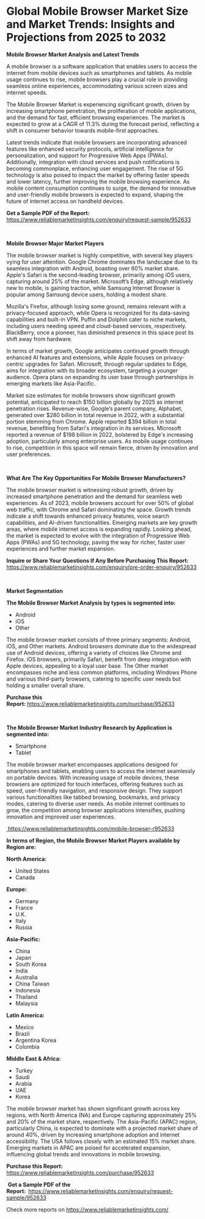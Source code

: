 <p><h1>Global Mobile Browser Market Size and Market Trends: Insights and Projections from 2025 to 2032</h1></p><p><strong>Mobile Browser Market Analysis and Latest Trends</strong></p>
<p><p>A mobile browser is a software application that enables users to access the internet from mobile devices such as smartphones and tablets. As mobile usage continues to rise, mobile browsers play a crucial role in providing seamless online experiences, accommodating various screen sizes and internet speeds. </p><p>The Mobile Browser Market is experiencing significant growth, driven by increasing smartphone penetration, the proliferation of mobile applications, and the demand for fast, efficient browsing experiences. The market is expected to grow at a CAGR of 11.3% during the forecast period, reflecting a shift in consumer behavior towards mobile-first approaches. </p><p>Latest trends indicate that mobile browsers are incorporating advanced features like enhanced security protocols, artificial intelligence for personalization, and support for Progressive Web Apps (PWAs). Additionally, integration with cloud services and push notifications is becoming commonplace, enhancing user engagement. The rise of 5G technology is also poised to impact the market by offering faster speeds and lower latency, further improving the mobile browsing experience. As mobile content consumption continues to surge, the demand for innovative and user-friendly mobile browsers is expected to expand, shaping the future of internet access on handheld devices.</p></p>
<p><strong>Get a Sample PDF of the Report:&nbsp;</strong> <a href="https://www.reliablemarketinsights.com/enquiry/request-sample/952633?utm_campaign=3138&utm_medium=2&utm_source=Github&utm_content=ia&utm_term=06032025&utm_id=mobile-browser">https://www.reliablemarketinsights.com/enquiry/request-sample/952633</a></p>
<p>&nbsp;</p>
<p><strong>Mobile Browser Major Market Players</strong></p>
<p><p>The mobile browser market is highly competitive, with several key players vying for user attention. Google Chrome dominates the landscape due to its seamless integration with Android, boasting over 60% market share. Apple's Safari is the second-leading browser, primarily among iOS users, capturing around 25% of the market. Microsoft’s Edge, although relatively new to mobile, is gaining traction, while Samsung Internet Browser is popular among Samsung device users, holding a modest share.</p><p>Mozilla's Firefox, although losing some ground, remains relevant with a privacy-focused approach, while Opera is recognized for its data-saving capabilities and built-in VPN. Puffin and Dolphin cater to niche markets, including users needing speed and cloud-based services, respectively. BlackBerry, once a pioneer, has diminished presence in this space post its shift away from hardware.</p><p>In terms of market growth, Google anticipates continued growth through enhanced AI features and extensions, while Apple focuses on privacy-centric upgrades for Safari. Microsoft, through regular updates to Edge, aims for integration with its broader ecosystem, targeting a younger audience. Opera plans on expanding its user base through partnerships in emerging markets like Asia-Pacific.</p><p>Market size estimates for mobile browsers show significant growth potential, anticipated to reach $150 billion globally by 2025 as internet penetration rises. Revenue-wise, Google’s parent company, Alphabet, generated over $280 billion in total revenue in 2022, with a substantial portion stemming from Chrome. Apple reported $394 billion in total revenue, benefiting from Safari's integration in its services. Microsoft reported a revenue of $198 billion in 2022, bolstered by Edge's increasing adoption, particularly among enterprise users. As mobile usage continues to rise, competition in this space will remain fierce, driven by innovation and user preferences.</p></p>
<p>&nbsp;</p>
<p><strong>What Are The Key Opportunities For Mobile Browser Manufacturers?</strong></p>
<p><p>The mobile browser market is witnessing robust growth, driven by increased smartphone penetration and the demand for seamless web experiences. As of 2023, mobile browsers account for over 50% of global web traffic, with Chrome and Safari dominating the space. Growth trends indicate a shift towards enhanced privacy features, voice search capabilities, and AI-driven functionalities. Emerging markets are key growth areas, where mobile internet access is expanding rapidly. Looking ahead, the market is expected to evolve with the integration of Progressive Web Apps (PWAs) and 5G technology, paving the way for richer, faster user experiences and further market expansion.</p></p>
<p><strong>Inquire or Share Your Questions If Any Before Purchasing This Report:</strong> <a href="https://www.reliablemarketinsights.com/enquiry/pre-order-enquiry/952633?utm_campaign=3138&utm_medium=2&utm_source=Github&utm_content=ia&utm_term=06032025&utm_id=mobile-browser">https://www.reliablemarketinsights.com/enquiry/pre-order-enquiry/952633</a></p>
<p>&nbsp;</p>
<p><strong>Market Segmentation</strong></p>
<p><strong>The Mobile Browser Market Analysis by types is segmented into:</strong></p>
<p><ul><li>Android</li><li>iOS</li><li>Other</li></ul></p>
<p><p>The mobile browser market consists of three primary segments: Android, iOS, and Other markets. Android browsers dominate due to the widespread use of Android devices, offering a variety of choices like Chrome and Firefox. iOS browsers, primarily Safari, benefit from deep integration with Apple devices, appealing to a loyal user base. The Other market encompasses niche and less common platforms, including Windows Phone and various third-party browsers, catering to specific user needs but holding a smaller overall share.</p></p>
<p><strong>Purchase this Report:&nbsp;</strong><a href="https://www.reliablemarketinsights.com/purchase/952633?utm_campaign=3138&utm_medium=2&utm_source=Github&utm_content=ia&utm_term=06032025&utm_id=mobile-browser">https://www.reliablemarketinsights.com/purchase/952633</a></p>
<p>&nbsp;</p>
<p><strong>The Mobile Browser Market Industry Research by Application is segmented into:</strong></p>
<p><ul><li>Smartphone</li><li>Tablet</li></ul></p>
<p><p>The mobile browser market encompasses applications designed for smartphones and tablets, enabling users to access the internet seamlessly on portable devices. With increasing usage of mobile devices, these browsers are optimized for touch interfaces, offering features such as speed, user-friendly navigation, and responsive design. They support various functionalities like tabbed browsing, bookmarks, and privacy modes, catering to diverse user needs. As mobile internet continues to grow, the competition among browser applications intensifies, pushing innovation and improved user experiences.</p></p>
<p><a href="https://www.reliablemarketinsights.com/mobile-browser-r952633?utm_campaign=3138&utm_medium=2&utm_source=Github&utm_content=ia&utm_term=06032025&utm_id=mobile-browser">&nbsp;https://www.reliablemarketinsights.com/mobile-browser-r952633</a></p>
<p><strong>In terms of Region, the Mobile Browser Market Players available by Region are:</strong></p>
<p>
    <p> <strong> North America: </strong>
        <ul>
            <li>United States</li>
            <li>Canada</li>
        </ul>
        </p> 
    <p> <strong> Europe: </strong>
        <ul>
            <li>Germany</li>
            <li>France</li>
            <li>U.K.</li>
            <li>Italy</li>
            <li>Russia</li>
        </ul>
        </p> 
    <p> <strong> Asia-Pacific: </strong>
        <ul>
            <li>China</li>
            <li>Japan</li>
            <li>South Korea</li>
            <li>India</li>
            <li>Australia</li>
            <li>China Taiwan</li>
            <li>Indonesia</li>
            <li>Thailand</li>
            <li>Malaysia</li>
        </ul>
        </p> 
    <p> <strong> Latin America: </strong>
        <ul>
            <li>Mexico</li>
            <li>Brazil</li>
            <li>Argentina Korea</li>
            <li>Colombia</li>
        </ul>
        </p> 
    <p> <strong> Middle East & Africa: </strong>
        <ul>
            <li>Turkey</li>
            <li>Saudi</li>
            <li>Arabia</li>
            <li>UAE</li>
            <li>Korea</li>
        </ul>
    </p>
    </p>
<p><p>The mobile browser market has shown significant growth across key regions, with North America (NA) and Europe capturing approximately 25% and 20% of the market share, respectively. The Asia-Pacific (APAC) region, particularly China, is expected to dominate with a projected market share of around 40%, driven by increasing smartphone adoption and internet accessibility. The USA follows closely with an estimated 15% market share. Emerging markets in APAC are poised for accelerated expansion, influencing global trends and innovations in mobile browsing.</p></p>
<p><strong>Purchase this Report: </strong><a href="https://www.reliablemarketinsights.com/purchase/952633?utm_campaign=3138&utm_medium=2&utm_source=Github&utm_content=ia&utm_term=06032025&utm_id=mobile-browser">https://www.reliablemarketinsights.com/purchase/952633</a></p>
<p>&nbsp;<strong>Get a Sample PDF of the Report:&nbsp;&nbsp;</strong><a href="https://www.reliablemarketinsights.com/enquiry/request-sample/952633?utm_campaign=3138&utm_medium=2&utm_source=Github&utm_content=ia&utm_term=06032025&utm_id=mobile-browser">https://www.reliablemarketinsights.com/enquiry/request-sample/952633</a></p>
<p><strong></strong></p>
<p>Check more reports on <a href="https://www.reliablemarketinsights.com/?utm_campaign=3138&utm_medium=2&utm_source=Github&utm_content=ia&utm_term=06032025&utm_id=mobile-browser">https://www.reliablemarketinsights.com/</a></p>